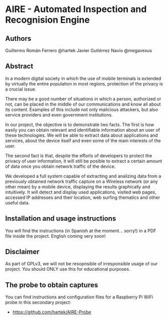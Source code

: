 # AIRE - Automated Inspection and Recognision Engine

## Authors

Guillermo Román Ferrero @hartek
Javier Gutiérrez Navío @megavexus

## Abstract

In a modern digital society in which the use of mobile terminals is extended by virtually the entire population in most regions, protection of the privacy is a crucial issue. 

There may be a good number of situations in which a person, authorized or not, can be placed in the middle of our communications and know all about its content. Examples of this include not only malicious attackers, but also service providers and even government institutions. 

In our project, the objective is to demonstrate two facts. The first is how easily you can obtain relevant and identifiable information about an user of these technologies. We will be able to extract data about applications and services, about the device itself and even some of the main interests of the user. 

The second fact is that, despite the efforts of developers to protect the privacy of user information, it will still be posible to extract a certain amount of data once you obtain network traffic of the device. 

We developed a full system capable of extracting and analizing data from a previously obtained network traffic capture on a Wireless network (or any other mean) by a mobile device, displaying the results graphically and intuitively. It will detect and display used applications, visited web pages, accessed IP addresses and their location, web surfing thematics and other useful data. 

## Installation and usage instructions

You will find the instructions (in Spanish at the moment... sorry!) in a PDF file inside the project. English coming very soon!

## Disclaimer

As part of GPLv3, we will not be resopnsible of irresponsible usage of our project. You should ONLY use this for educational purposes. 

## The probe to obtain captures

You can find instructions and configuration files for a Raspberry Pi WiFi probe in this secondary project: 

* https://github.com/hartek/AIRE-Probe
